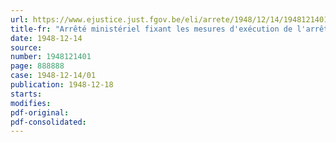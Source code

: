 ```yaml
---
url: https://www.ejustice.just.fgov.be/eli/arrete/1948/12/14/1948121401/justel
title-fr: "Arrêté ministériel fixant les mesures d'exécution de l'arrêté du Régent du 14 août 1948, déterminant les modalités d'application de la loi du 15 juillet 1948, créant un fonds spécial destiné à payer une prime aux ouvriers de certaines industries"
date: 1948-12-14
source:
number: 1948121401
page: 888888
case: 1948-12-14/01
publication: 1948-12-18
starts:
modifies:
pdf-original:
pdf-consolidated:
---
```


